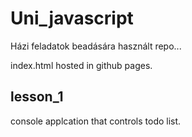 # Uni_javascript

Házi feladatok beadására használt repo...

index.html hosted in github pages.

## lesson_1

console applcation that controls todo list.